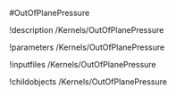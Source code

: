 <!-- MOOSE Object Documentation Stub: Remove this when content is added. -->
#OutOfPlanePressure

!description /Kernels/OutOfPlanePressure

!parameters /Kernels/OutOfPlanePressure

!inputfiles /Kernels/OutOfPlanePressure

!childobjects /Kernels/OutOfPlanePressure
